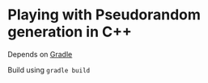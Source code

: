 # Playing with Pseudorandom generation in C++

Depends on [Gradle](https://gradle.org/)

Build using `gradle build`

